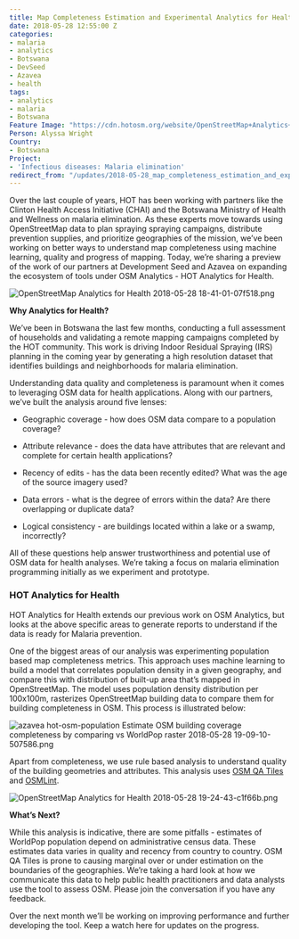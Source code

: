 ```yaml
---
title: Map Completeness Estimation and Experimental Analytics for Health
date: 2018-05-28 12:55:00 Z
categories:
- malaria
- analytics
- Botswana
- DevSeed
- Azavea
- health
tags:
- analytics
- malaria
- Botswana
Feature Image: "https://cdn.hotosm.org/website/OpenStreetMap+Analytics+for+Health+2018-05-28+18-41-01.png"
Person: Alyssa Wright
Country:
- Botswana
Project:
- 'Infectious diseases: Malaria elimination'
redirect_from: "/updates/2018-05-28_map_completeness_estimation_and_experimental_analytics_for_health"
---
```


Over the last couple of years, HOT has been working with partners like the Clinton Health Access Initiative (CHAI) and the Botswana Ministry of Health and Wellness on malaria elimination. As these experts move towards using OpenStreetMap data to plan spraying spraying campaigns, distribute prevention supplies, and prioritize geographies of the mission, we’ve been working on better ways to understand map completeness using machine learning, quality and progress of mapping. Today, we’re sharing a preview of the work of our partners at Development Seed and Azavea on expanding the ecosystem of tools under OSM Analytics - HOT Analytics for Health.

![OpenStreetMap Analytics for Health 2018-05-28 18-41-01-07f518.png](https://cdn.hotosm.org/website/OpenStreetMap+Analytics+for+Health+2018-05-28+18-41-01-07f518.png)

**Why Analytics for Health?**

We’ve been in Botswana the last few months, conducting a full assessment of households and validating a remote mapping campaigns completed by the HOT community. This work is driving Indoor Residual Spraying (IRS) planning in the coming year by generating a high resolution dataset that identifies buildings and neighborhoods for malaria elimination.

Understanding data quality and completeness is paramount when it comes to leveraging OSM data for health applications. Along with our partners, we’ve built the analysis around five lenses:

* Geographic coverage - how does OSM data compare to a population coverage?

* Attribute relevance - does the data have attributes that are relevant and complete for certain health applications?

* Recency of edits - has the data been recently edited? What was the age of the source imagery used?

* Data errors - what is the degree of errors within the data? Are there overlapping or duplicate data?

* Logical consistency - are buildings located within a lake or a swamp, incorrectly?

All of these questions help answer trustworthiness and potential use of OSM data for health analyses. We’re taking a focus on malaria elimination programming initially as we experiment and prototype.

### **HOT Analytics for Health**

HOT Analytics for Health extends our previous work on OSM Analytics, but looks at the above specific areas to generate reports to understand if the data is ready for Malaria prevention.

One of the biggest areas of our analysis was experimenting population based map completeness metrics. This approach uses machine learning to build a model that correlates population density in a given geography, and compare this with distribution of built-up area that’s mapped in OpenStreetMap. The model uses population density distribution per 100x100m, rasterizes OpenStreetMap building data to compare them for building completeness in OSM. This process is illustrated below:

![azavea hot-osm-population  Estimate OSM building coverage completeness by comparing vs WorldPop raster 2018-05-28 19-09-10-507586.png](https://cdn.hotosm.org/website/azavea+hot-osm-population++Estimate+OSM+building+coverage+completeness+by+comparing+vs+WorldPop+raster+2018-05-28+19-09-10-507586.png)

Apart from completeness, we use rule based analysis to understand quality of the building geometries and attributes. This analysis uses [OSM QA Tiles ](http://osmlab.github.io/osm-qa-tiles/)and [OSMLint](http://github.com/hotosm/osmlint).

![OpenStreetMap Analytics for Health 2018-05-28 19-24-43-c1f66b.png](https://cdn.hotosm.org/website/OpenStreetMap+Analytics+for+Health+2018-05-28+19-24-43-c1f66b.png)

**What’s Next?**

While this analysis is indicative, there are some pitfalls - estimates of WorldPop population depend on administrative census data. These estimates data varies in quality and recency from country to country. OSM QA Tiles is prone to causing marginal over or under estimation on the boundaries of the geographies. We’re taking a hard look at how we communicate this data to help public health practitioners and data analysts use the tool to assess OSM. Please join the conversation if you have any feedback.

Over the next month we’ll be working on improving performance and further developing the tool. Keep a watch here for updates on the progress.
